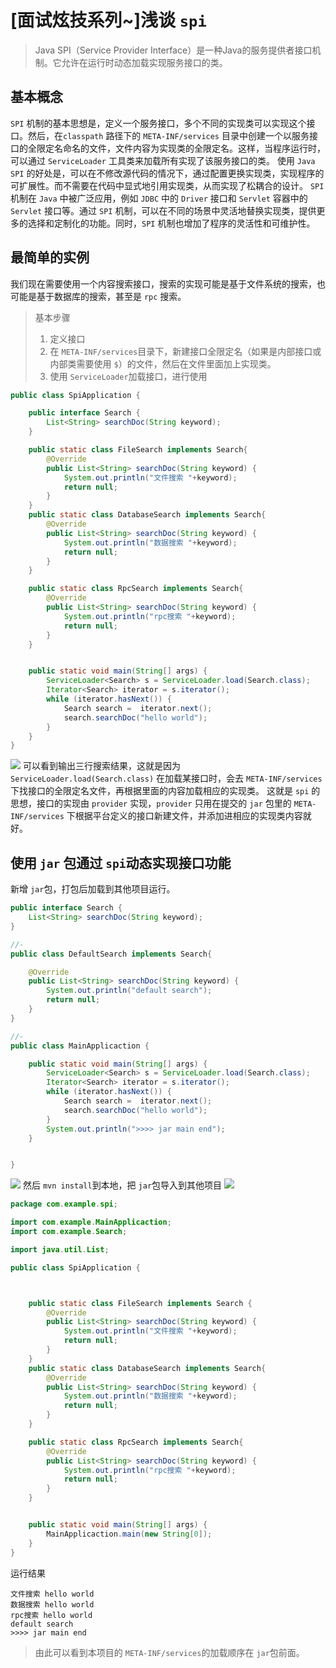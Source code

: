 # [面试炫技系列~]浅谈 `spi`

> Java SPI（Service Provider Interface）是一种Java的服务提供者接口机制。它允许在运行时动态加载实现服务接口的类。

## 基本概念
`SPI` 机制的基本思想是，定义一个服务接口，多个不同的实现类可以实现这个接口。然后，在`classpath` 路径下的 `META-INF/services` 目录中创建一个以服务接口的全限定名命名的文件，文件内容为实现类的全限定名。这样，当程序运行时，可以通过 `ServiceLoader` 工具类来加载所有实现了该服务接口的类。
使用 `Java SPI` 的好处是，可以在不修改源代码的情况下，通过配置更换实现类，实现程序的可扩展性。而不需要在代码中显式地引用实现类，从而实现了松耦合的设计。
`SPI` 机制在 `Java` 中被广泛应用，例如 `JDBC` 中的 `Driver` 接口和 `Servlet` 容器中的 `Servlet` 接口等。通过 `SPI` 机制，可以在不同的场景中灵活地替换实现类，提供更多的选择和定制化的功能。同时，`SPI` 机制也增加了程序的灵活性和可维护性。
## 最简单的实例
我们现在需要使用一个内容搜索接口，搜索的实现可能是基于文件系统的搜索，也可能是基于数据库的搜索，甚至是 `rpc` 搜索。
> 基本步骤
> 1. 定义接口
> 2. 在 `META-INF/services`目录下，新建接口全限定名（如果是内部接口或内部类需要使用 `$`）的文件，然后在文件里面加上实现类。
> 3. 使用 `ServiceLoader`加载接口，进行使用


```java
public class SpiApplication {

    public interface Search {
        List<String> searchDoc(String keyword);
    }

    public static class FileSearch implements Search{
        @Override
        public List<String> searchDoc(String keyword) {
            System.out.println("文件搜索 "+keyword);
            return null;
        }
    }
    public static class DatabaseSearch implements Search{
        @Override
        public List<String> searchDoc(String keyword) {
            System.out.println("数据搜索 "+keyword);
            return null;
        }
    }

    public static class RpcSearch implements Search{
        @Override
        public List<String> searchDoc(String keyword) {
            System.out.println("rpc搜索 "+keyword);
            return null;
        }
    }


    public static void main(String[] args) {
        ServiceLoader<Search> s = ServiceLoader.load(Search.class);
        Iterator<Search> iterator = s.iterator();
        while (iterator.hasNext()) {
            Search search =  iterator.next();
            search.searchDoc("hello world");
        }
    }
}
```

![](https://img-blog.csdnimg.cn/img_convert/242881044b8b761a24202a0af19568c3.png#id=RHTtC&originHeight=1276&originWidth=2858&originalType=binary&ratio=1&rotation=0&showTitle=false&status=done&style=none&title=)
可以看到输出三行搜索结果，这就是因为 `ServiceLoader.load(Search.class)` 在加载某接口时，会去 `META-INF/services` 下找接口的全限定名文件，再根据里面的内容加载相应的实现类。
这就是 `spi` 的思想，接口的实现由 `provider` 实现，`provider` 只用在提交的 `jar` 包里的 `META-INF/services` 下根据平台定义的接口新建文件，并添加进相应的实现类内容就好。
## 使用 `jar` 包通过 `spi`动态实现接口功能
新增 `jar`包，打包后加载到其他项目运行。
```java
public interface Search {
    List<String> searchDoc(String keyword);
}

//-
public class DefaultSearch implements Search{

    @Override
    public List<String> searchDoc(String keyword) {
        System.out.println("default search");
        return null;
    }
}

//-
public class MainApplicaction {

    public static void main(String[] args) {
        ServiceLoader<Search> s = ServiceLoader.load(Search.class);
        Iterator<Search> iterator = s.iterator();
        while (iterator.hasNext()) {
            Search search =  iterator.next();
            search.searchDoc("hello world");
        }
        System.out.println(">>>> jar main end");
    }


}
```
![](https://img-blog.csdnimg.cn/img_convert/4162761041a295990b2dfef9e85faf54.png#id=nOPPR&originHeight=622&originWidth=860&originalType=binary&ratio=1&rotation=0&showTitle=false&status=done&style=none&title=)
然后 `mvn install`到本地，把 `jar`包导入到其他项目
![](https://img-blog.csdnimg.cn/img_convert/c90fc38c5abca1e44ce387c3a3ba542f.png#id=Brykw&originHeight=1590&originWidth=2892&originalType=binary&ratio=1&rotation=0&showTitle=false&status=done&style=none&title=)

```java
package com.example.spi;

import com.example.MainApplicaction;
import com.example.Search;

import java.util.List;

public class SpiApplication {



    public static class FileSearch implements Search {
        @Override
        public List<String> searchDoc(String keyword) {
            System.out.println("文件搜索 "+keyword);
            return null;
        }
    }
    public static class DatabaseSearch implements Search{
        @Override
        public List<String> searchDoc(String keyword) {
            System.out.println("数据搜索 "+keyword);
            return null;
        }
    }

    public static class RpcSearch implements Search{
        @Override
        public List<String> searchDoc(String keyword) {
            System.out.println("rpc搜索 "+keyword);
            return null;
        }
    }


    public static void main(String[] args) {
        MainApplicaction.main(new String[0]);
    }
}
```
运行结果
```shell
文件搜索 hello world
数据搜索 hello world
rpc搜索 hello world
default search
>>>> jar main end
```
> 由此可以看到本项目的 `META-INF/services`的加载顺序在 `jar`包前面。

